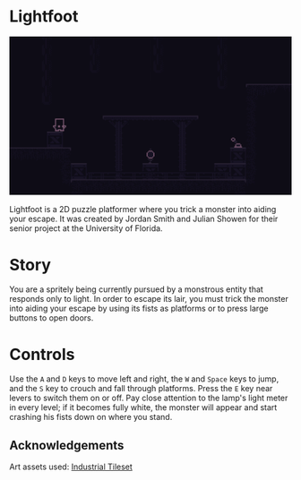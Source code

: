# Lightfoot
[![Demo video](https://github.com/jordansmithsgames/jordansmithsgames/blob/main/readmes/lightfoot/lightfoot1.gif)](https://jordansmithsgames.github.io/Lightfoot/)

Lightfoot is a 2D puzzle platformer where you trick a monster into aiding your escape. It was created by Jordan Smith and Julian Showen for their senior project at the University of Florida.

# Story
You are a spritely being currently pursued by a monstrous entity that responds only to light. In order to escape its lair, you must trick the monster into aiding your escape by using its fists as platforms or to press large buttons to open doors.

# Controls
Use the `A` and `D` keys to move left and right, the `W` and `Space` keys to jump, and the `S` key to crouch and fall through platforms.
Press the `E` key near levers to switch them on or off.
Pay close attention to the lamp's light meter in every level; if it becomes fully white, the monster will appear and start crashing his fists down on where you stand.

## Acknowledgements
Art assets used: [Industrial Tileset](https://0x72.itch.io/16x16-industrial-tileset)
